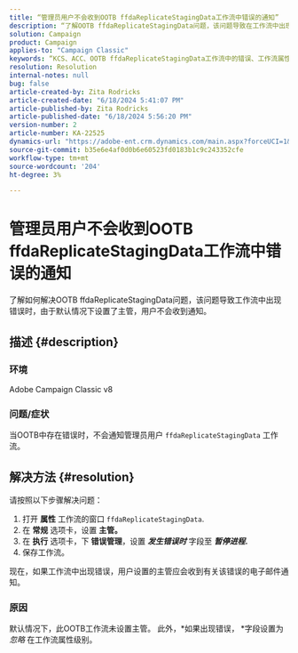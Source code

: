 ```yaml
---
title: “管理员用户不会收到OOTB ffdaReplicateStagingData工作流中错误的通知”
description: “了解OOTB ffdaReplicateStagingData问题，该问题导致在工作流中出现错误时，由于默认设置了主管，用户不会收到通知。”
solution: Campaign
product: Campaign
applies-to: "Campaign Classic"
keywords: “KCS、ACC、OOTB ffdaReplicateStagingData工作流中的错误、工作流属性”
resolution: Resolution
internal-notes: null
bug: false
article-created-by: Zita Rodricks
article-created-date: "6/18/2024 5:41:07 PM"
article-published-by: Zita Rodricks
article-published-date: "6/18/2024 5:56:20 PM"
version-number: 2
article-number: KA-22525
dynamics-url: "https://adobe-ent.crm.dynamics.com/main.aspx?forceUCI=1&pagetype=entityrecord&etn=knowledgearticle&id=87e5d4ef-992d-ef11-840a-002248084fbb"
source-git-commit: b35e6e4af0d0b6e60523fd0183b1c9c243352cfe
workflow-type: tm+mt
source-wordcount: '204'
ht-degree: 3%

---
```


# 管理员用户不会收到OOTB ffdaReplicateStagingData工作流中错误的通知


了解如何解决OOTB ffdaReplicateStagingData问题，该问题导致工作流中出现错误时，由于默认情况下设置了主管，用户不会收到通知。

## 描述 {#description}


### 环境

Adobe Campaign Classic v8

### 问题/症状

当OOTB中存在错误时，不会通知管理员用户 `ffdaReplicateStagingData` 工作流。


## 解决方法 {#resolution}


请按照以下步骤解决问题：

1. 打开 <b>属性</b> 工作流的窗口 `ffdaReplicateStagingData`.
2. 在 <b>常规</b> 选项卡，设置 <b>主管。</b>
3. 在 <b>执行</b> 选项卡，下 <b>错误管理</b>，设置 <b>*发生错误时</b>* 字段至 <b>*暂停进程*.</b>
4. 保存工作流。


现在，如果工作流中出现错误，用户设置的主管应会收到有关该错误的电子邮件通知。

### 原因

默认情况下，此OOTB工作流未设置主管。 此外，*如果出现错误，<b> </b>*字段设置为 *忽略* 在工作流属性级别。
